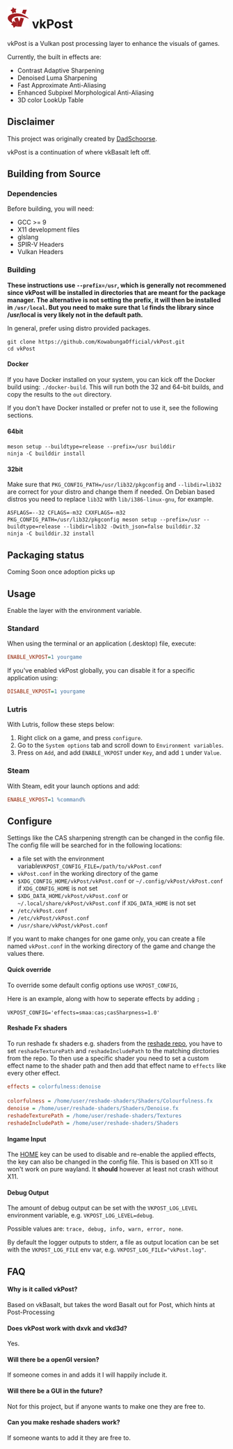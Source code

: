 # <img style="width: 50px; height: 50px;" src="https://github.com/KowabungaOfficial/vkPost/blob/main/vkPost_Logo.svg"> vkPost
vkPost is a Vulkan post processing layer to enhance the visuals of games.

Currently, the built in effects are:
- Contrast Adaptive Sharpening
- Denoised Luma Sharpening
- Fast Approximate Anti-Aliasing
- Enhanced Subpixel Morphological Anti-Aliasing
- 3D color LookUp Table

## Disclaimer
This project was originally created by [DadSchoorse](https://github.com/DadSchoorse/).

vkPost is a continuation of where vkBasalt left off.

## Building from Source

### Dependencies
Before building, you will need:
- GCC >= 9
- X11 development files
- glslang
- SPIR-V Headers
- Vulkan Headers

### Building

**These instructions use `--prefix=/usr`, which is generally not recommened since vkPost will be installed in directories that are meant for the package manager. The alternative is not setting the prefix, it will then be installed in `/usr/local`. But you need to make sure that `ld` finds the library since /usr/local is very likely not in the default path.** 

In general, prefer using distro provided packages.

```
git clone https://github.com/KowabungaOfficial/vkPost.git
cd vkPost
```

#### Docker

If you have Docker installed on your system, you can kick off the Docker build using: `./docker-build`. This will run both the 32 and 64-bit builds, and copy the results to the `out` directory.

If you don't have Docker installed or prefer not to use it, see the following sections.

#### 64bit

```
meson setup --buildtype=release --prefix=/usr builddir
ninja -C builddir install
```
#### 32bit

Make sure that `PKG_CONFIG_PATH=/usr/lib32/pkgconfig` and `--libdir=lib32` are correct for your distro and change them if needed. On Debian based distros you need to replace `lib32` with `lib/i386-linux-gnu`, for example.
```
ASFLAGS=--32 CFLAGS=-m32 CXXFLAGS=-m32 PKG_CONFIG_PATH=/usr/lib32/pkgconfig meson setup --prefix=/usr --buildtype=release --libdir=lib32 -Dwith_json=false builddir.32
ninja -C builddir.32 install
```

## Packaging status

Coming Soon once adoption picks up

## Usage
Enable the layer with the environment variable.

### Standard
When using the terminal or an application (.desktop) file, execute:
```ini
ENABLE_VKPOST=1 yourgame
```

If you've enabled vkPost globally, you can disable it for a specific application using:

```ini
DISABLE_VKPOST=1 yourgame
```

### Lutris
With Lutris, follow these steps below:
1. Right click on a game, and press `configure`.
2. Go to the `System options` tab and scroll down to `Environment variables`.
3. Press on `Add`, and add `ENABLE_VKPOST` under `Key`, and add `1` under `Value`.

### Steam
With Steam, edit your launch options and add:
```ini
ENABLE_VKPOST=1 %command% 
```

## Configure

Settings like the CAS sharpening strength can be changed in the config file.
The config file will be searched for in the following locations:
* a file set with the environment variable`VKPOST_CONFIG_FILE=/path/to/vkPost.conf`
* `vkPost.conf` in the working directory of the game
* `$XDG_CONFIG_HOME/vkPost/vkPost.conf` or `~/.config/vkPost/vkPost.conf` if `XDG_CONFIG_HOME` is not set
* `$XDG_DATA_HOME/vkPost/vkPost.conf` or `~/.local/share/vkPost/vkPost.conf` if `XDG_DATA_HOME` is not set
* `/etc/vkPost.conf`
* `/etc/vkPost/vkPost.conf`
* `/usr/share/vkPost/vkPost.conf`

If you want to make changes for one game only, you can create a file named `vkPost.conf` in the working directory of the game and change the values there.

#### Quick override
To override some default config options use `VKPOST_CONFIG`,

Here is an example, along with how to seperate effects by adding `;` 
 
`VKPOST_CONFIG='effects=smaa:cas;casSharpness=1.0'`

#### Reshade Fx shaders

To run reshade fx shaders e.g. shaders from the [reshade repo](https://github.com/crosire/reshade-shaders), you have to set `reshadeTexturePath` and `reshadeIncludePath` to the matching dirctories from the repo. To then use a specific shader you need to set a custom effect name to the shader path and then add that effect name to `effects` like every other effect.

```ini
effects = colorfulness:denoise

colorfulness = /home/user/reshade-shaders/Shaders/Colourfulness.fx
denoise = /home/user/reshade-shaders/Shaders/Denoise.fx
reshadeTexturePath = /home/user/reshade-shaders/Textures
reshadeIncludePath = /home/user/reshade-shaders/Shaders
```

#### Ingame Input

The [HOME](https://en.wikipedia.org/wiki/Home_key) key can be used to disable and re-enable the applied effects, the key can also be changed in the config file. This is based on X11 so it won't work on pure wayland. It **should** however at least not crash without X11.


#### Debug Output

The amount of debug output can be set with the `VKPOST_LOG_LEVEL` environment variable, e.g. `VKPOST_LOG_LEVEL=debug`. 

Possible values are: `trace, debug, info, warn, error, none`.

By default the logger outputs to stderr, a file as output location can be set with the `VKPOST_LOG_FILE` env var, e.g. `VKPOST_LOG_FILE="vkPost.log"`.


## FAQ

#### Why is it called vkPost?
Based on vkBasalt, but takes the word Basalt out for Post, which hints at Post-Processing
#### Does vkPost work with dxvk and vkd3d?
Yes.
#### Will there be a openGl version?
If someone comes in and adds it I will happily include it.
#### Will there be a GUI in the future?
Not for this project, but if anyone wants to make one they are free to.
#### Can you make reshade shaders work?
If someone wants to add it they are free to.

